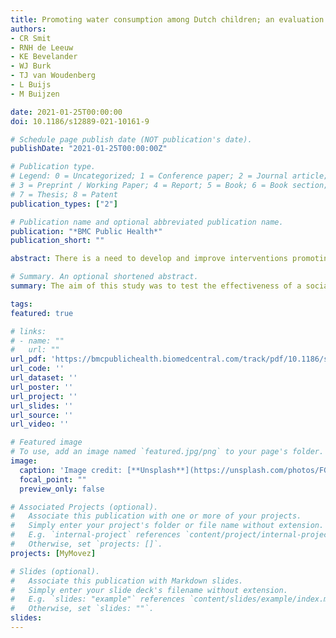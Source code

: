 ```yaml
---
title: Promoting water consumption among Dutch children; an evaluation of the social network intervention Share H2O
authors:
- CR Smit
- RNH de Leeuw
- KE Bevelander
- WJ Burk
- TJ van Woudenberg
- L Buijs
- M Buijzen

date: 2021-01-25T00:00:00
doi: 10.1186/s12889-021-10161-9

# Schedule page publish date (NOT publication's date).
publishDate: "2021-01-25T00:00:00Z"

# Publication type.
# Legend: 0 = Uncategorized; 1 = Conference paper; 2 = Journal article;
# 3 = Preprint / Working Paper; 4 = Report; 5 = Book; 6 = Book section;
# 7 = Thesis; 8 = Patent
publication_types: ["2"]

# Publication name and optional abbreviated publication name.
publication: "*BMC Public Health*"
publication_short: ""

abstract: There is a need to develop and improve interventions promoting healthy drinking behaviors among children. A promising method could be to stimulate peer influence within children’s social networks. In the Share H2O social network intervention (SNI), peer influence was utilized by selecting a subset of influential children and training them as ‘influence agents’ to promote water consumption—as an alternative to SSBs. Previous research has mainly focused on the process of selecting influence agents. However, the process of motivating influence agents to promote the behavior has hardly received any research attention. Therefore, in the SNI Share H2O SNI, this motivation process was emphasized and grounded in the self-determination theory (SDT). This study evaluated the implementation of the Share H2O SNI, focusing on whether and how applying SDT-based techniques can motivate the influence agents and, indirectly, their peers. This study included data collected in the Netherlands from both the influence agents (n = 37) and the peers (n = 112) in the classroom networks of the influence agents. Self-reported measurements assessed the influence agents’ enjoyment of the training, duration and perceived autonomy support during the training, and changes in their intrinsic motivation and water consumption before and after the start of the intervention. Changes in the peers’ intrinsic motivation, perceived social support, and social norms were measured before and after the start of the intervention. The influence agents enjoyed the training, the duration was adequate, and perceived it as autonomy supportive. There was an increase in the influence agents’ intrinsic motivation to drink water and their actual water consumption. Providing personal meaningful rationales seemed to have motivated the influence agents. The intrinsic motivation and perceived descriptive norm of the peers remained stable. The peers reported an increase in their perceived social support and injunctive norm concerning water drinking after the intervention. Influence agents appeared to mainly use face-to-face strategies, such as modeling, talking to peers, and providing social support to promote the behavior. The current findings provided preliminary evidence of the promising effects of using SDT-based techniques in an SNI to motivate the influence agents and, indirectly, their peers.

# Summary. An optional shortened abstract.
summary: The aim of this study was to test the effectiveness of a social network intervention promoting water drinking among children 

tags:
featured: true

# links:
# - name: ""
#   url: ""
url_pdf: 'https://bmcpublichealth.biomedcentral.com/track/pdf/10.1186/s12889-021-10161-9.pdf'
url_code: ''
url_dataset: ''
url_poster: ''
url_project: ''
url_slides: ''
url_source: ''
url_video: ''

# Featured image
# To use, add an image named `featured.jpg/png` to your page's folder. 
image:
  caption: 'Image credit: [**Unsplash**](https://unsplash.com/photos/FGbD8brFmmY)'
  focal_point: ""
  preview_only: false

# Associated Projects (optional).
#   Associate this publication with one or more of your projects.
#   Simply enter your project's folder or file name without extension.
#   E.g. `internal-project` references `content/project/internal-project/index.md`.
#   Otherwise, set `projects: []`.
projects: [MyMovez]

# Slides (optional).
#   Associate this publication with Markdown slides.
#   Simply enter your slide deck's filename without extension.
#   E.g. `slides: "example"` references `content/slides/example/index.md`.
#   Otherwise, set `slides: ""`.
slides:
---
```

